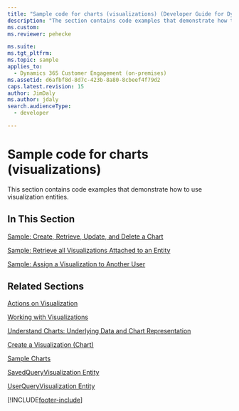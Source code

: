 ```yaml
---
title: "Sample code for charts (visualizations) (Developer Guide for Dynamics 365 Customer Engagement) | MicrosoftDocs"
description: "The section contains code examples that demonstrate how to use visualization entities. "
ms.custom: 
ms.reviewer: pehecke

ms.suite: 
ms.tgt_pltfrm: 
ms.topic: sample
applies_to: 
  - Dynamics 365 Customer Engagement (on-premises)
ms.assetid: d6afbf8d-8d7c-423b-8a80-8cbeef4f79d2
caps.latest.revision: 15
author: JimDaly
ms.author: jdaly
search.audienceType: 
  - developer

---
```

# Sample code for charts (visualizations)

This section contains code examples that demonstrate how to use visualization entities.  
  
## In This Section  
 [Sample: Create, Retrieve, Update, and Delete a Chart](sample-create-retrieve-update-delete-chart.md)  
  
 [Sample: Retrieve all Visualizations Attached to an Entity](sample-retrieve-all-charts-attached-entity.md)  
  
 [Sample: Assign a Visualization to Another User](sample-assign-chart-another-user.md)  
  
## Related Sections  
 [Actions on Visualization](actions-visualizations-charts.md)  
  
 [Working with Visualizations](view-data-with-visualizations-charts.md)  
  
 [Understand Charts: Underlying Data and Chart Representation](understand-charts-underlying-data-chart-representation.md)  
  
 [Create a Visualization (Chart)](create-visualization-chart.md)  
  
 [Sample Charts](sample-charts.md)  
  
 [SavedQueryVisualization Entity](/power-apps/developer/data-platform/reference/entities/savedqueryvisualization)  
  
 [UserQueryVisualization Entity](/power-apps/developer/data-platform/reference/entities/userqueryvisualization)


[!INCLUDE[footer-include](../../../../includes/footer-banner.md)]

